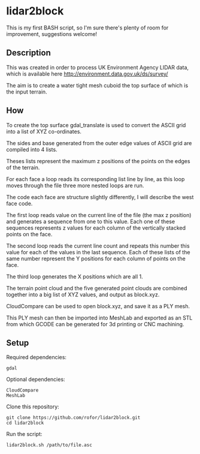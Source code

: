 

# lidar2block

This is my first BASH script, so I'm sure there's plenty of room for improvement, suggestions welcome!

## Description

This was created in order to process UK Environment Agency LIDAR data, which is available here http://environment.data.gov.uk/ds/survey/

The aim is to create a water tight mesh cuboid the top surface of which is the input terrain.

## How

To create the top surface gdal_translate is used to convert the ASCII grid into a list of XYZ co-ordinates.

The sides and base generated from the outer edge values of ASCII grid are compiled into 4 lists.

Theses lists represent the maximum z positions of the points on the edges of the terrain.

For each face a loop reads its corresponding list line by line, as this loop moves through the file three more nested loops are run.

The code each face are structure slightly differently, I will describe the west face code.

The first loop reads value on the current line of the file (the max z position) and generates a sequence from one to this value. Each one of these sequences represents z values for each column of the vertically stacked points on the face.

The second loop reads the current line count and repeats this number this value for each of the values in the last sequence. Each of these lists of the same number represent the Y positions for each column of points on the face.

The third loop generates the X positions which are all 1.

The terrain point cloud and the five generated point clouds are combined together into a big list of XYZ values, and output as block.xyz.

CloudCompare can be used to open block.xyz, and save it as a PLY mesh.

This PLY mesh can then be imported into MeshLab and exported as an STL from which GCODE can be generated for 3d printing or CNC machining.

## Setup

Required dependencies:

    gdal

Optional dependencies:

    CloudCompare
    MeshLab

Clone this repository:

    git clone https://github.com/rofor/lidar2block.git
    cd lidar2block

Run the script:

    lidar2block.sh /path/to/file.asc

